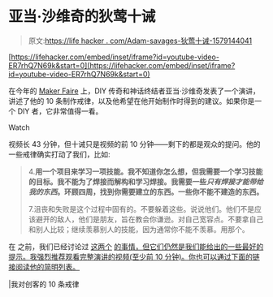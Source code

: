 # 亚当·沙维奇的狄莺十诫

> 原文:[https://life hacker . com/Adam-savages-狄莺十诫-1579144041](https://lifehacker.com/adam-savages-10-commandments-of-diying-1579144041)

 [https://lifehacker.com/embed/inset/iframe?id=youtube-video-ER7rhQ7N69k&start=0](https://lifehacker.com/embed/inset/iframe?id=youtube-video-ER7rhQ7N69k&start=0) 

在今年的 [Maker Faire](http://makerfaire.com/) 上，DIY 传奇和神话终结者亚当·沙维奇发表了一个演讲，讲述了他的 10 条制作戒律，以及他希望在他开始制作时得到的建议。如果你是一个 DIY 者，它非常值得一看。

Watch

视频长 43 分钟，但十诫只是视频的前 10 分钟——剩下的都是观众的提问。他的一些戒律确实打动了我们，比如:

> 4.**用一个项目来学习一项技能。我不知道你怎么想，但我需要一个学习技能的目标。我不能为了焊接而解构和学习焊接。我需要一些*只有焊接才能带给我的东西*。环顾四周，找到你需要建立的东西。一些你不能不建造的东西。**
> 
> 7.沮丧和失败是这个过程中固有的。不要躲着这些。说说他们。他们不是应该避开的敌人，他们是朋友，旨在教会你谦逊。对自己宽容点。不要拿自己和别人比较；继续羡慕别人的技能，因为通常你不能不羡慕。用那个。

在 之前，我们已经讨论过 [这两个](https://lifehacker.com/how-to-stick-with-it-when-youre-learning-something-new-5994125) [的事情，但它们仍然是我们能给出的一些最好的提示。我强烈推荐观看完整演讲的视频(至少前 10 分钟)。你也可以通过下面的链接阅读他的简明列表。](http://lifehacker.com/how-to-get-over-the-i-suck-barrier-when-learning-a-ne-5914207)

|我对创客的 10 条戒律